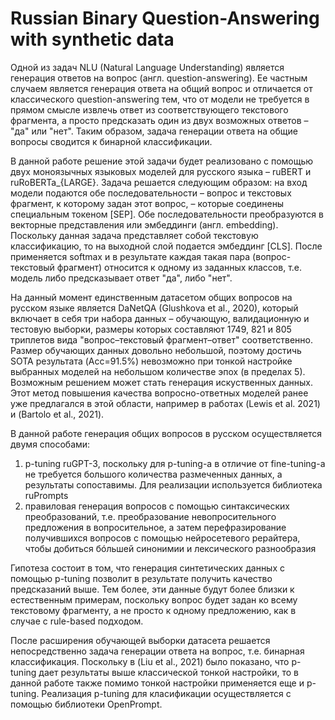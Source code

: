 # Russian Binary Question-Answering with synthetic data

Одной из задач NLU (Natural Language Understanding) является генерация ответов на вопрос (англ. question-answering). Ее частным случаем является генерация ответа на общий вопрос и отличается от классического question-answering тем, что от модели не требуется в прямом смысле извлечь ответ из соответствующего текстового фрагмента, а просто предсказать один из двух возможных ответов – "да" или "нет". Таким образом, задача генерации ответа на общие вопросы сводится к бинарной классификации.

В данной работе решение этой задачи будет реализовано с помощью двух моноязычных языковых моделей для русского языка –  ruBERT и ruRoBERTa_{LARGE}. Задача решается следующим образом: на вход модели подаются обе последовательности – вопрос и текстовых фрагмент, к которому задан этот вопрос, – которые соединены специальным токеном [SEP]. Обе последовательности преобразуются в векторные представления или эмбеддинги (англ. embedding). Поскольку данная задача представляет собой текстовую классификацию, то на выходной слой подается эмбеддинг [CLS]. После применяется softmax и в результате каждая такая пара (вопрос-текстовый фрагмент) относится к одному из заданных классов, т.е. модель либо предсказывает ответ "да", либо "нет". 

На данный момент единственным датасетом общих вопросов на русском языке является DaNetQA (Glushkova et al., 2020), который включает в себя три набора данных – обучающую, валидационную и тестовую выборки, размеры которых составляют 1749, 821 и 805 триплетов вида "вопрос–текстовый фрагмент–ответ" соответственно. Размер обучающих данных довольно небольшой, поэтому достичь SOTA результата (Acc=91.5%) невозможно при тонкой настройке выбранных моделей на небольшом количестве эпох (в пределах 5). Возможным решением может стать генерация искуственных данных. Этот метод повышения качества вопросно-ответных моделей ранее уже предлагался в этой области, например в работах (Lewis et al. 2021) и (Bartolo et al., 2021). 

В данной работе генерация общих вопросов в русском осуществляется двумя способами: 
1. p-tuning ruGPT-3, поскольку для p-tuning-а в отличие от fine-tuning-а не требуется большого количества размеченных данных, а результаты сопоставимы. Для реализации используется библиотека ruPrompts
2. правиловая генерация вопросов с помощью синтаксических преобразований, т.е. преобразование невопросительного предложения в вопросительное, а затем перефразирование получившихся вопросов с помощью нейросетевого рерайтера, чтобы добиться бóльшей синонимии и лексического разнообразия

Гипотеза состоит в том, что генерация синтетических данных с помощью p-tuning позволит в результате получить качество предсказаний выше. Тем более, эти данные будут более близки к естественным примерам, поскольку вопрос будет задан ко всему текстовому фрагменту, а не просто к одному предложению, как в случае с rule-based подходом. 

После расширения обучающей выборки датасета решается непосредственно задача генерации ответа на вопрос, т.е. бинарная классификация. Поскольку в (Liu et al., 2021) было показано, что p-tuning дает результаты выше классической тонкой настройки, то в данной работе также помимо тонкой настройки применяется еще и p-tuning. Реализация p-tuning для класификации осуществляется с помощью библиотеки OpenPrompt. 
